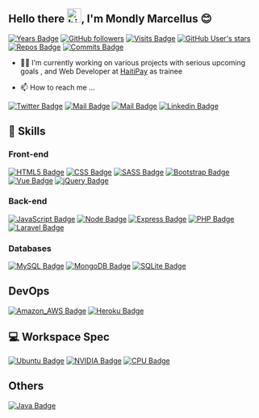 ## Hello there  <img src="https://user-images.githubusercontent.com/1303154/88677602-1635ba80-d120-11ea-84d8-d263ba5fc3c0.gif" width="28px" alt="hi">, I'm Mondly Marcellus 😊️



 [![Years Badge](https://badges.pufler.dev/years/devmarcellus??style=plastic&logo=github&logoColor=6e5494&style=social)](https://badges.pufler.dev)  [![GitHub followers](https://img.shields.io/github/followers/devmarcellus?logoColor=6e5494&style=social)](https://github.com/devmarcellus)    [![Visits Badge](https://img.shields.io/github/watchers/devmarcellus/devmarcellus?label=Visits&logoColor=6e5494&style=social)](https://github.com/devmarcellus)    [![GitHub User's stars](https://img.shields.io/github/stars/devmarcellus?logoColor=6e5494&style=social)](https://github.com/devmarcellus) [![Repos Badge](https://badges.pufler.dev/repos/devmarcellus??style=plastic&logo=github&logoColor=6e5494&style=social)](https://github.com/devmarcellus)  [![Commits Badge](https://badges.pufler.dev/commits/monthly/devmarcellus??style=plastic&logo=github&logoColor=6e5494&style=social)]()





- 👨‍💻 I’m currently working on various projects with serious upcoming goals , and Web Developer at [HaitiPay](https://haitipay.com/) as trainee



- 📫 How to reach me ...


[![Twitter Badge](https://img.shields.io/badge/@dev_marcellus-white?style=flat&labelColor=white&logo=twitter&logoColor=1ca0f1&link=https://twitter.com/dev_marcellus)](https://twitter.com/dev_marcellus) [![Mail Badge](https://img.shields.io/badge/-@dev_marcellus-white?style=flat&labelColor=white&logo=instagram&logoColor=EA524C)](https://instagram.com/dev_marcellus) [![Mail Badge](https://img.shields.io/badge/-dev_marcellus-white?style=flat&labelColor=white&logo=gmail&logoColor=E34133)](mailto:mondly16@gmail.com) [![Linkedin Badge](https://img.shields.io/badge/-dev_marcellus-white?style=flat&labelColor=white&logo=whatsapp&logoColor=00E676)](https://wa.me/50934391832)


## 🚀 Skills

### Front-end 

[![HTML5 Badge](https://img.shields.io/badge/HTML5-E34F26?style=for-the-badge&logo=html5&logoColor=white)](https://developer.mozilla.org/en-US/docs/Glossary/HTML5) [![CSS Badge](https://img.shields.io/badge/CSS3-1572B6?style=for-the-badge&logo=css3&logoColor=white)](https://developer.mozilla.org/en-US/docs/Web/CSS)  [![SASS Badge](https://img.shields.io/badge/Sass-CC6699?style=for-the-badge&logo=sass&logoColor=white)](https://sass-lang.com/) [![Bootstrap Badge](https://img.shields.io/badge/Bootstrap-563D7C?style=for-the-badge&logo=bootstrap&logoColor=white)](https://getbootstrap.com/) [![Vue Badge](https://img.shields.io/badge/Vue.js-35495E?style=for-the-badge&logo=vue.js&logoColor=4FC08D)](https://vuejs.org/)  [![jQuery Badge](https://img.shields.io/badge/jQuery-0769AD?style=for-the-badge&logo=jquery&logoColor=white)](https://jquery.com/)  



### Back-end

[![JavaScript Badge](https://img.shields.io/badge/JavaScript-F7DF1E?style=for-the-badge&logo=javascript&logoColor=black)](https://developer.mozilla.org/en-US/docs/Web/JavaScript)   [![Node Badge](https://img.shields.io/badge/Node.js-43853D?style=for-the-badge&logo=node.js&logoColor=white)](https://nodejs.org/en/) [![Express Badge](https://img.shields.io/badge/Express.js-404D59?style=for-the-badge)](https://expressjs.com/)  [![PHP Badge](https://img.shields.io/badge/PHP-777BB4?style=for-the-badge&logo=php&logoColor=white)](https://www.php.net/) [![Laravel Badge](https://img.shields.io/badge/Laravel-FF2D20?style=for-the-badge&logo=laravel&logoColor=white)](https://laravel.com/)


### Databases
[![MySQL Badge](https://img.shields.io/badge/MySQL-00000F?style=for-the-badge&logo=mysql&logoColor=white)](https://www.mysql.com/) [![MongoDB Badge](https://img.shields.io/badge/MongoDB-4EA94B?style=for-the-badge&logo=mongodb&logoColor=white)](https://www.mongodb.com/fr-fr) [![SQLite Badge](https://img.shields.io/badge/SQLite-07405E?style=for-the-badge&logo=sqlite&logoColor=white)](https://www.sqlite.org/index.html)


## DevOps
[![Amazon_AWS Badge](https://img.shields.io/badge/Amazon_AWS-232F3E?style=for-the-badge&logo=amazon-aws&logoColor=white)](https://aws.amazon.com/fr/)   [![Heroku Badge](https://img.shields.io/badge/Heroku-430098?style=for-the-badge&logo=heroku&logoColor=white)](https://www.heroku.com/)



##  💻  Workspace Spec

[![Ubuntu Badge](https://img.shields.io/badge/Ubuntu-21.04-E95420?style=for-the-badge&logo=ubuntu&logoColor=white)](https://ubuntu.com/) [![NVIDIA Badge](https://img.shields.io/badge/NVIDIA-MX150-76B900?style=for-the-badge&logo=nvidia&logoColor=white)](https://www.nvidia.com/en-us/geforce/gaming-laptops/geforce-mx150/) [![CPU Badge](https://img.shields.io/badge/Intel-Core_i5_8th-8250U?style=for-the-badge&logo=intel&logoColor=white)](https://ark.intel.com/content/www/us/en/ark/products/124967/intel-core-i5-8250u-processor-6m-cache-up-to-3-40-ghz.html)



## Others

[![Java Badge](https://img.shields.io/badge/Java-ED8B00?style=for-the-badge&logo=java&logoColor=white)](https://www.java.com/fr/)
<!---
devmarcellus/devmarcellus is a ✨ special ✨ repository because its `README.md` (this file) appears on your GitHub profile.
You can click the Preview link to take a look at your changes.
--->

